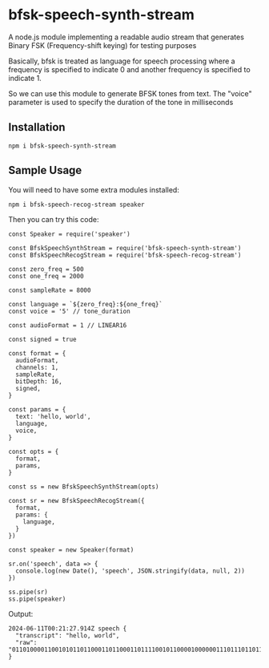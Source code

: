 # bfsk-speech-synth-stream
A node.js module implementing a readable audio stream that generates Binary FSK (Frequency-shift keying) for testing purposes

Basically, bfsk is treated as language for speech processing where a frequency is specified to indicate 0 and another frequency is specified to indicate 1.

So we can use this module to generate BFSK tones from text. The "voice" parameter is used to specify the duration of the tone in milliseconds

## Installation
```
npm i bfsk-speech-synth-stream
```

## Sample Usage

You will need to have some extra modules installed:
```
npm i bfsk-speech-recog-stream speaker
```
Then you can try this code:
```
const Speaker = require('speaker')

const BfskSpeechSynthStream = require('bfsk-speech-synth-stream')
const BfskSpeechRecogStream = require('bfsk-speech-recog-stream')

const zero_freq = 500
const one_freq = 2000

const sampleRate = 8000

const language = `${zero_freq}:${one_freq}`
const voice = '5' // tone_duration

const audioFormat = 1 // LINEAR16

const signed = true

const format = {
  audioFormat,
  channels: 1,
  sampleRate,
  bitDepth: 16,
  signed,
}

const params = {
  text: 'hello, world',
  language,
  voice,
}

const opts = {
  format,
  params,
}

const ss = new BfskSpeechSynthStream(opts)

const sr = new BfskSpeechRecogStream({
  format,
  params: {
    language,
  }
})

const speaker = new Speaker(format)

sr.on('speech', data => {
  console.log(new Date(), 'speech', JSON.stringify(data, null, 2))
})

ss.pipe(sr)
ss.pipe(speaker)

```
Output:
```
2024-06-11T00:21:27.914Z speech {
  "transcript": "hello, world",
  "raw": "011010000110010101101100011011000110111100101100001000000111011101101111011100100110110001100100"
}
```
